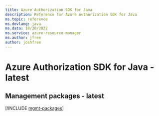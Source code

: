 ```yaml
---
title: Azure Authorization SDK for Java
description: Reference for Azure Authorization SDK for Java
ms.topic: reference
ms.devlang: java
ms.data: 10/20/2022
ms.service: azure-resource-manager
ms.author: jfree
author: joshfree
---
```

# Azure Authorization SDK for Java - latest

## Management packages - latest
[!INCLUDE [mgmt-packages](authorization-mgmt-index.md)]